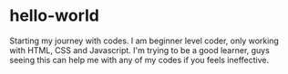 # hello-world
Starting my journey with codes.
I am beginner level coder, only working with HTML, CSS and Javascript.
I'm trying to be a good learner, guys seeing this can help me with any of my codes if you feels ineffective.
